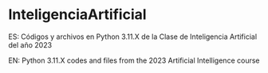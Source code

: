 # InteligenciaArtificial
ES:
Códigos y archivos en Python 3.11.X de la Clase de Inteligencia Artificial del año 2023


EN:
Python 3.11.X codes and files from the 2023 Artificial Intelligence course
